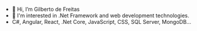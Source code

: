 - 👋 Hi, I’m Gilberto de Freitas
- 👀 I'm interested in .Net Framework and web development technologies.
-  C#, Angular, React, .Net Core, JavaScript, CSS, SQL Server, MongoDB...

<!---
gfreitasalves/gfreitasalves is a ✨ special ✨ repository because its `README.md` (this file) appears on your GitHub profile.
You can click the Preview link to take a look at your changes.
--->
